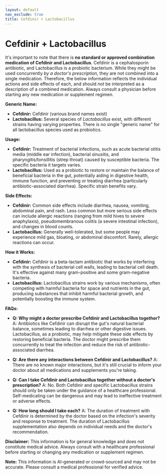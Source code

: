 ```yaml
---
layout: default
nav_exclude: true
title: Cefdinir + Lactobacillus
---
```


# Cefdinir + Lactobacillus

It's important to note that there is **no standard or approved combination medication of Cefdinir and Lactobacillus**.  Cefdinir is a cephalosporin antibiotic, and Lactobacillus is a probiotic bacterium.  While they might be used concurrently *by a doctor's prescription*, they are not combined into a single medication.  Therefore, the below information reflects the individual actions and side effects of each, and should *not* be interpreted as a description of a combined medication.  Always consult a physician before starting any new medication or supplement regimen.

**Generic Name:**

* **Cefdinir:** Cefdinir (various brand names exist)
* **Lactobacillus:**  Several species of *Lactobacillus* exist, with different strains having varying properties.  There is no single "generic name" for all lactobacillus species used as probiotics.

**Usage:**

* **Cefdinir:** Treatment of bacterial infections, such as acute bacterial otitis media (middle ear infection), bacterial sinusitis, and pharyngitis/tonsillitis (strep throat) caused by susceptible bacteria.  The specific bacteria it targets varies.
* **Lactobacillus:**  Used as a probiotic to restore or maintain the balance of beneficial bacteria in the gut, potentially aiding in digestive health, immune function, and preventing or treating diarrhea (particularly antibiotic-associated diarrhea).  Specific strain benefits vary.

**Side Effects:**

* **Cefdinir:**  Common side effects include diarrhea, nausea, vomiting, abdominal pain, and rash.  Less common but more serious side effects can include allergic reactions (ranging from mild hives to severe anaphylaxis),  pseudomembranous colitis (a severe intestinal infection), and changes in blood counts.
* **Lactobacillus:** Generally well-tolerated, but some people may experience mild gas, bloating, or abdominal discomfort.  Rarely, allergic reactions can occur.


**How it Works:**

* **Cefdinir:**  Cefdinir is a beta-lactam antibiotic that works by interfering with the synthesis of bacterial cell walls, leading to bacterial cell death.  It's effective against many gram-positive and some gram-negative bacteria.
* **Lactobacillus:**  Lactobacillus strains work by various mechanisms, often competing with harmful bacteria for space and nutrients in the gut, producing substances that inhibit harmful bacterial growth, and potentially boosting the immune system.


**FAQs:**

* **Q: Why might a doctor prescribe Cefdinir and Lactobacillus together?** A:  Antibiotics like Cefdinir can disrupt the gut's natural bacterial balance, sometimes leading to diarrhea or other digestive issues.  Lactobacillus, as a probiotic, may help mitigate these side effects by restoring beneficial bacteria.  The doctor might prescribe them concurrently to treat the infection and reduce the risk of antibiotic-associated diarrhea.

* **Q: Are there any interactions between Cefdinir and Lactobacillus?** A:  There are no known major interactions, but it's still crucial to inform your doctor about all medications and supplements you're taking.

* **Q:  Can I take Cefdinir and Lactobacillus together without a doctor's prescription?** A:  No.  Both Cefdinir and specific Lactobacillus strains should only be taken under the guidance of a healthcare professional.  Self-medicating can be dangerous and may lead to ineffective treatment or adverse effects.

* **Q: How long should I take each?** A:  The duration of treatment with Cefdinir is determined by the doctor based on the infection's severity and response to treatment.  The duration of Lactobacillus supplementation also depends on individual needs and the doctor's recommendation.


**Disclaimer:** This information is for general knowledge and does not constitute medical advice. Always consult with a healthcare professional before starting or changing any medication or supplement regimen.


**Note:** This information is AI-generated or crowd-sourced and may not be accurate. Please consult a medical professional for verified advice.